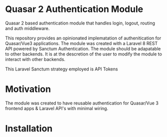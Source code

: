 # Quasar 2 Authentication Module
Quasar 2 based authentication module that handles login, logout, routing and auth middleware.

This repository provides an opinionated implematation of authenitication for Quasar/Vue3 applications. The module was created with a Laravel 8 REST API powered by Sanctum Authentication. The module should be adapatable to other backends. It is at the descretion of the user to modify the module to interact with other backends.

This Laravel Sanctum strategy employed is API Tokens

# Motivation
The module was created to have reusable authentication for Quasar/Vue 3 frontend apps & Laravel API's with minimal wiring.

# Installation

